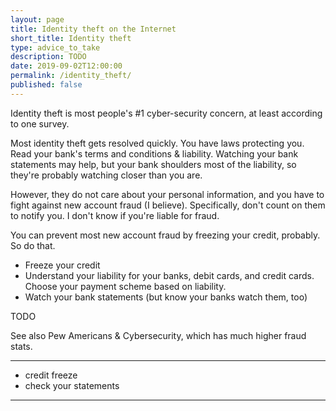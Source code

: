 ```yaml
---
layout: page
title: Identity theft on the Internet
short_title: Identity theft
type: advice_to_take
description: TODO
date: 2019-09-02T12:00:00
permalink: /identity_theft/
published: false
---
```


Identity theft is most people's #1 cyber-security concern, at least according to one survey<!-- 2010 NCSA / Norton by Symantec Online Safety Study -->.

Most identity theft gets resolved quickly. You have laws protecting you. Read your bank's terms and conditions & liability. Watching your bank statements may help, but your bank shoulders most of the liability, so they're probably watching closer than you are.

However, they do not care about your personal information, and you have to fight against new account fraud (I believe). Specifically, don't count on them to notify you. I don't know if you're liable for fraud.

You can prevent most new account fraud by freezing your credit, probably. So do that.

* Freeze your credit
* Understand your liability for your banks, debit cards, and credit cards. Choose your payment scheme based on liability.
* Watch your bank statements (but know your banks watch them, too)

TODO

See also Pew Americans & Cybersecurity, which has much higher fraud stats.

---

* credit freeze
* check your statements

---
